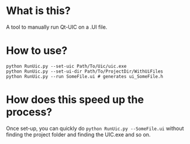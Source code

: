 # What is this?

A tool to manually run Qt-UIC on a .UI file.

# How to use?

```
python RunUic.py --set-uic Path/To/Uic/uic.exe
python RunUic.py --set-ui-dir Path/To/ProjectDir/WithUiFiles
python RunUic.py --run SomeFile.ui # generates ui_SomeFile.h
```

# How does this speed up the process?

Once set-up, you can quickly do `python RunUic.py --SomeFile.ui` without finding the project folder and finding the UIC.exe and so on.